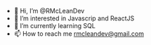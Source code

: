 - 👋 Hi, I’m @RMcLeanDev
- 👀 I’m interested in Javascrip and ReactJS
- 🌱 I’m currently learning SQL
- 📫 How to reach me rmcleandev@gmail.com

